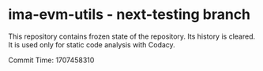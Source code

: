 # ima-evm-utils - next-testing branch

This repository contains frozen state of the repository.
Its history is cleared. It is used only for static code
analysis with Codacy.

Commit Time: 1707458310